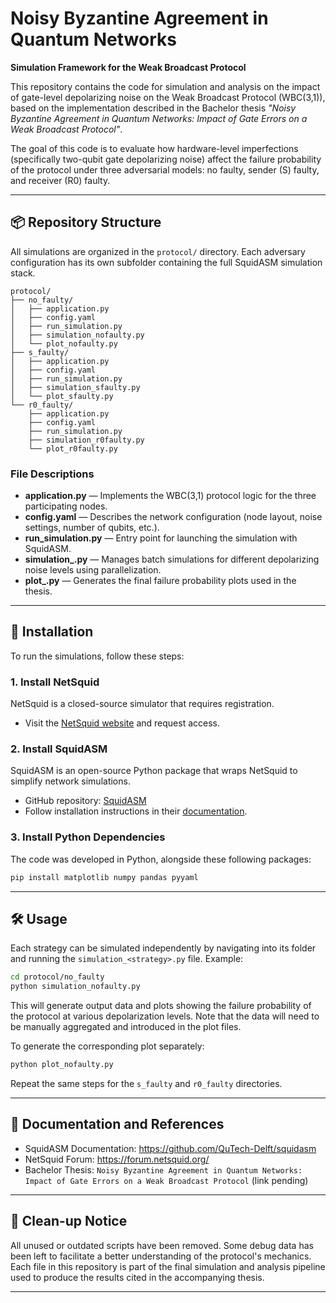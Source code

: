# Noisy Byzantine Agreement in Quantum Networks  
**Simulation Framework for the Weak Broadcast Protocol**

This repository contains the code for simulation and analysis on the impact of gate-level depolarizing noise on the Weak Broadcast Protocol (WBC(3,1)), based on the implementation described in the Bachelor thesis _"Noisy Byzantine Agreement in Quantum Networks: Impact of Gate Errors on a Weak Broadcast Protocol"_.

The goal of this code is to evaluate how hardware-level imperfections (specifically two-qubit gate depolarizing noise) affect the failure probability of the protocol under three adversarial models: no faulty, sender (S) faulty, and receiver (R0) faulty.

---

## 📦 Repository Structure

All simulations are organized in the `protocol/` directory. Each adversary configuration has its own subfolder containing the full SquidASM simulation stack.

```
protocol/
├── no_faulty/
│   ├── application.py
│   ├── config.yaml
│   ├── run_simulation.py
│   ├── simulation_nofaulty.py
│   └── plot_nofaulty.py
├── s_faulty/
│   ├── application.py
│   ├── config.yaml
│   ├── run_simulation.py
│   ├── simulation_sfaulty.py
│   └── plot_sfaulty.py
└── r0_faulty/
    ├── application.py
    ├── config.yaml
    ├── run_simulation.py
    ├── simulation_r0faulty.py
    └── plot_r0faulty.py
```


### File Descriptions

- **application.py** — Implements the WBC(3,1) protocol logic for the three participating nodes.
- **config.yaml** — Describes the network configuration (node layout, noise settings, number of qubits, etc.).
- **run_simulation.py** — Entry point for launching the simulation with SquidASM.
- **simulation_<strategy>.py** — Manages batch simulations for different depolarizing noise levels using parallelization.
- **plot_<strategy>.py** — Generates the final failure probability plots used in the thesis.

---

## 🚀 Installation

To run the simulations, follow these steps:

### 1. Install NetSquid

NetSquid is a closed-source simulator that requires registration.

- Visit the [NetSquid website](https://www.netsquid.org/) and request access.

### 2. Install SquidASM

SquidASM is an open-source Python package that wraps NetSquid to simplify network simulations.

- GitHub repository: [SquidASM](https://github.com/QuTech-Delft/squidasm)
- Follow installation instructions in their [documentation](https://squidasm.readthedocs.io/en/latest/installation.html).

### 3. Install Python Dependencies

The code was developed in Python, alongside these following packages:

```bash
pip install matplotlib numpy pandas pyyaml
```

---

## 🛠️ Usage

Each strategy can be simulated independently by navigating into its folder and running the `simulation_<strategy>.py` file. Example:

```bash
cd protocol/no_faulty
python simulation_nofaulty.py
```

This will generate output data and plots showing the failure probability of the protocol at various depolarization levels. Note that the data will need to be manually aggregated and introduced in the plot files.

To generate the corresponding plot separately:

```bash
python plot_nofaulty.py
```

Repeat the same steps for the `s_faulty` and `r0_faulty` directories.

---

## 📘 Documentation and References

- SquidASM Documentation: https://github.com/QuTech-Delft/squidasm  
- NetSquid Forum: https://forum.netsquid.org/  
- Bachelor Thesis: `Noisy Byzantine Agreement in Quantum Networks: Impact of Gate Errors on a Weak Broadcast Protocol` (link pending)

---

## 🧹 Clean-up Notice

All unused or outdated scripts have been removed. Some debug data has been left to facilitate a better understanding of the protocol's mechanics. Each file in this repository is part of the final simulation and analysis pipeline used to produce the results cited in the accompanying thesis.

---
